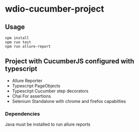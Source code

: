 # wdio-cucumber-project

## Usage

    npm install
    npm run test
    npm run allure-report

## Project with CucumberJS configured with typescript

-   Allure Reporter
-   Typescript PageObjects
-   Typescirpt Cucumber step decorators
-   Chai For assertions
-   Selenium Standalone with chrome and firefox capabilties

### Dependencies

Java must be installed to run allure reports